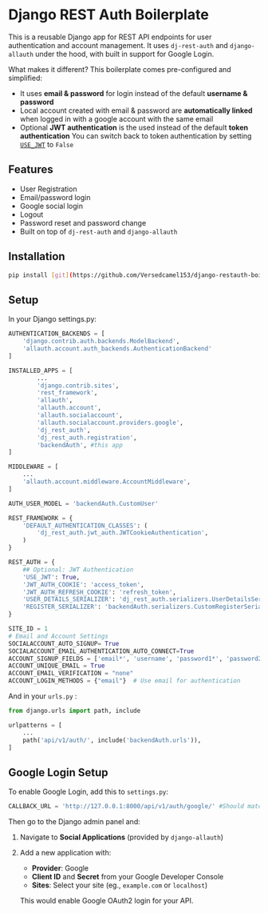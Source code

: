 # Django REST Auth Boilerplate
This is a reusable Django app for REST API endpoints for user authentication and account management. It uses `dj-rest-auth` and `django-allauth` under the hood, with built in support for Google Login. 

What makes it different? This boilerplate comes pre-configured and simplified:
- It uses **email & password** for login instead of the default **username & password**
- Local account created with email & password are **automatically linked** when logged in with a google account with the same email
- Optional **JWT authentication** is the used instead of the default **token authentication**
    You can switch back to token authentication by setting [`USE_JWT`](#setup) to `False`

## Features

- User Registration
- Email/password login
- Google social login
- Logout
- Password reset and password change
- Built on top of `dj-rest-auth` and `django-allauth`

## Installation
```bash
pip install [git](https://github.com/Versedcamel153/django-restauth-boilerplate)
```

## Setup
In your Django settings.py:
```Python
AUTHENTICATION_BACKENDS = [
    'django.contrib.auth.backends.ModelBackend',
    'allauth.account.auth_backends.AuthenticationBackend'
]

INSTALLED_APPS = [
        ...
        'django.contrib.sites',
        'rest_framework',
        'allauth',
        'allauth.account',
        'allauth.socialaccount',
        'allauth.socialaccount.providers.google',
        'dj_rest_auth',
        'dj_rest_auth.registration',
        'backendAuth', #this app
]

MIDDLEWARE = [
    ...
    'allauth.account.middleware.AccountMiddleware',
]

AUTH_USER_MODEL = 'backendAuth.CustomUser'

REST_FRAMEWORK = {
    'DEFAULT_AUTHENTICATION_CLASSES': (
        'dj_rest_auth.jwt_auth.JWTCookieAuthentication',
    )
}

REST_AUTH = {
    ## Optional: JWT Authentication
    'USE_JWT': True,
    'JWT_AUTH_COOKIE': 'access_token',
    'JWT_AUTH_REFRESH_COOKIE': 'refresh_token',
    'USER_DETAILS_SERIALIZER': 'dj_rest_auth.serializers.UserDetailsSerializer',
    'REGISTER_SERIALIZER': 'backendAuth.serializers.CustomRegisterSerializer',
}

SITE_ID = 1
# Email and Account Settings
SOCIALACCOUNT_AUTO_SIGNUP= True
SOCIALACCOUNT_EMAIL_AUTHENTICATION_AUTO_CONNECT=True
ACCOUNT_SIGNUP_FIELDS = ['email*', 'username', 'password1*', 'password2*']
ACCOUNT_UNIQUE_EMAIL = True
ACCOUNT_EMAIL_VERIFICATION = "none"
ACCOUNT_LOGIN_METHODS = {"email"}  # Use email for authentication

```
And in your ``urls.py`` :
```Python
from django.urls import path, include

urlpatterns = [
    ...
    path('api/v1/auth/', include('backendAuth.urls')),
]
```

## Google Login Setup
To enable Google Login, add this to `settings.py`:
```Python
CALLBACK_URL = 'http://127.0.0.1:8000/api/v1/auth/google/' #Should match the 'Authorized redirect URIs' set on your Google Cloud Console
```
Then go to the Django admin panel and:
1. Navigate to **Social Applications** (provided by `django-allauth`)
2. Add a new application with:
    - **Provider**: Google
    - **Client ID** and **Secret** from your Google Developer Console
    - **Sites**: Select your site (eg., `example.com` or `localhost`)

    This would enable Google OAuth2 login for your API.